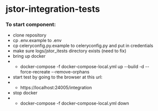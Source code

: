 # jstor-integration-tests

### To start component:
- clone repository
- cp .env.example to .env
- cp celeryconfig.py.example to celeryconfig.py and put in credentials
- make sure logs/jstor_itests directory exists (need to fix)
- bring up docker
- - docker-compose -f docker-compose-local.yml up --build -d --force-recreate --remove-orphans
- start test by going to the browser at this url:
- - https://localhost:24005/integration
- stop docker 
- - docker-compose -f docker-compose-local.yml down
